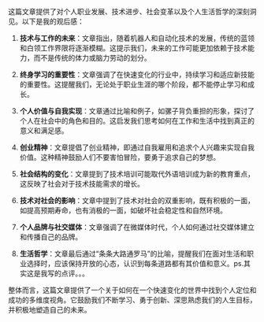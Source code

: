 这篇文章提供了对个人职业发展、技术进步、社会变革以及个人生活哲学的深刻洞见。以下是我的观后感：

1. **技术与工作的未来**：文章指出，随着机器人和自动化技术的发展，传统的蓝领和白领工作界限将逐渐模糊。这提示我们，未来的工作可能更加依赖于技术能力，而不是传统的体力或脑力劳动的划分。

2. **终身学习的重要性**：文章强调了在快速变化的行业中，持续学习和适应新技能的重要性。这提醒我们，无论处于职业生涯的哪个阶段，都不能停止学习和成长。

3. **个人价值与自我实现**：文章通过比喻和例子，如骡子背负重担的形象，探讨了个人在社会中的角色和目的。这启发我们思考如何在工作和生活中找到真正的意义和满足感。

4. **创业精神**：文章提倡了创业精神，即通过自我雇用和追求个人兴趣来实现自我价值。这种精神鼓励人们不要害怕冒险，要勇于追求自己的梦想。

5. **社会结构的变化**：文章提到了技术培训可能取代外语培训成为新的教育重点，这反映了社会对于技术技能需求的增长。

6. **技术对社会的影响**：文章中提到了技术对社会的双重影响，既有积极的一面，如提高预期寿命，也有消极的一面，如破坏社会稳定性和自然环境。

7. **个人品牌与社交媒体**：文章强调了在微媒体时代，个人如何通过社交媒体建立和传播自己的品牌。

8. **生活哲学**：文章最后通过“条条大路通罗马”的比喻，提醒我们在面对生活和职业选择时，应该保持开放的心态，认识到每条道路都有其价值和意义。ps.其实这是我写的点评。。。

整体而言，这篇文章提供了一个关于如何在一个快速变化的世界中找到个人定位和成功的多维度视角。它鼓励我们不断学习、勇于创新、深思熟虑我们的人生目标，并积极地塑造自己的未来。
